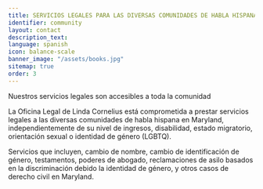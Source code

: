 ```yaml
---
title: SERVICIOS LEGALES PARA LAS DIVERSAS COMUNIDADES DE HABLA HISPANA
identifier: community
layout: contact
description_text: 
language: spanish
icon: balance-scale
banner_image: "/assets/books.jpg"
sitemap: true
order: 3
---
```


Nuestros servicios legales son accesibles a toda la comunidad

La Oficina Legal de Linda Cornelius est&aacute; comprometida a prestar servicios legales a las diversas comunidades de habla hispana en Maryland, independientemente de su nivel de ingresos, disabilidad, estado migratorio, orientaci&oacute;n sexual o identidad de g&eacute;nero (LGBTQ).

Servicios que incluyen, cambio de nombre, cambio de identificaci&oacute;n de g&eacute;nero, testamentos, poderes de abogado, reclamaciones de asilo basados en la discriminaci&oacute;n debido la identidad de g&eacute;nero, y otros casos de derecho civil en Maryland.